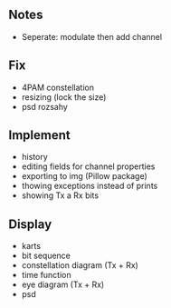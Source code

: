 ## Notes
- Seperate: modulate then add channel
## Fix
- 4PAM constellation
- resizing (lock the size)
- psd rozsahy
## Implement
- history
- editing fields for channel properties
- exporting to img (Pillow package)
- thowing exceptions instead of prints
- showing Tx a Rx bits
## Display
- karts
- bit sequence
- constellation diagram (Tx + Rx)
- time function
- eye diagram (Tx + Rx)
- psd
